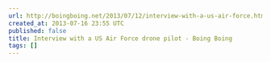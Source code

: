 ```yaml
---
url: http://boingboing.net/2013/07/12/interview-with-a-us-air-force.html
created_at: 2013-07-16 23:55 UTC
published: false
title: Interview with a US Air Force drone pilot - Boing Boing
tags: []
---
```



